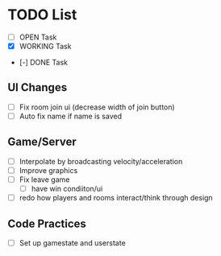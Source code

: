 # TODO List

-  [ ] OPEN Task
-  [x] WORKING Task
-  [-] DONE Task

## UI Changes

-  [ ] Fix room join ui (decrease width of join button)
-  [ ] Auto fix name if name is saved

## Game/Server

-  [ ] Interpolate by broadcasting velocity/acceleration
-  [ ] Improve graphics
-  [ ] Fix leave game
   -  [ ] have win condiiton/ui
-  [ ] redo how players and rooms interact/think through design

## Code Practices

-  [ ] Set up gamestate and userstate
